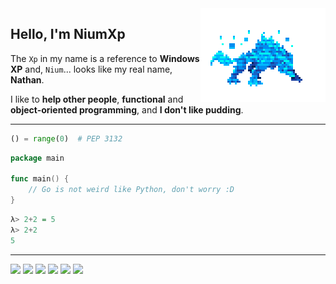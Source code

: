 <img align="right" src=".github/monster.gif">

## Hello, I'm NiumXp
The `Xp` in my name is a reference to **Windows XP** and, `Nium`... looks like my real name, **Nathan**.

I like to **help other people**, **functional** and **object-oriented programming**, and **I don't like pudding**.

---

```py
() = range(0)  # PEP 3132
```

```go
package main

func main() {
    // Go is not weird like Python, don't worry :D
}
```

```hs
λ> 2+2 = 5
λ> 2+2
5
```

---
![](https://img.shields.io/badge/-Python-fff569?style=for-the-badge&logo=Python&logoColor=242424)
![](https://img.shields.io/badge/-Go-52e5ff?&style=for-the-badge&logo=Go&logoColor=242424)
![](https://img.shields.io/badge/-Haskell-white?&style=for-the-badge&logo=Haskell&logoColor=242424)
![](https://img.shields.io/badge/-Git-ff5454?&style=for-the-badge&logo=Git&logoColor=242424)
![](https://img.shields.io/badge/-MongoDB-63ff8d?&style=for-the-badge&logo=MongoDB&logoColor=242424)
![](https://img.shields.io/badge/-AWS-1E1E1E?&style=for-the-badge&logo=Amazon%20AWS&logoColor=ffffff)
